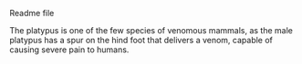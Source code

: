 Readme file



The platypus is one of the few species of venomous mammals, as the male platypus has a spur on the hind foot that delivers a venom, capable of causing severe pain to humans.
